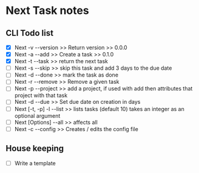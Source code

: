 # Next Task notes

## CLI Todo list
* [x] Next -v --version >> Return version >> 0.0.0
* [x] Next -a --add >> Create a task >> 0.1.0
* [x] Next -t --task >> return the next task
* [ ] Next -s --skip >> skip this task and add 3 days to the due date
* [ ] Next -d --done >> mark the task as done
* [ ] Next -r --remove >> Remove a given task 
* [ ] Next -p --project >> add a project, if used with add then attributes that project with that task
* [ ] Next -d --due >> Set due date on creation in days
* [ ] Next [-t, -p] -l --list >> lists tasks (default 10) takes an integer as an optional argument
* [ ] Next [Options] --all >> affects all
* [ ] Next -c --config >> Creates / edits the config file

## House keeping

* [ ] Write a template